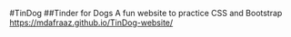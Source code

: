 #TinDog
##Tinder for Dogs 
A fun website to practice CSS and Bootstrap https://mdafraaz.github.io/TinDog-website/
